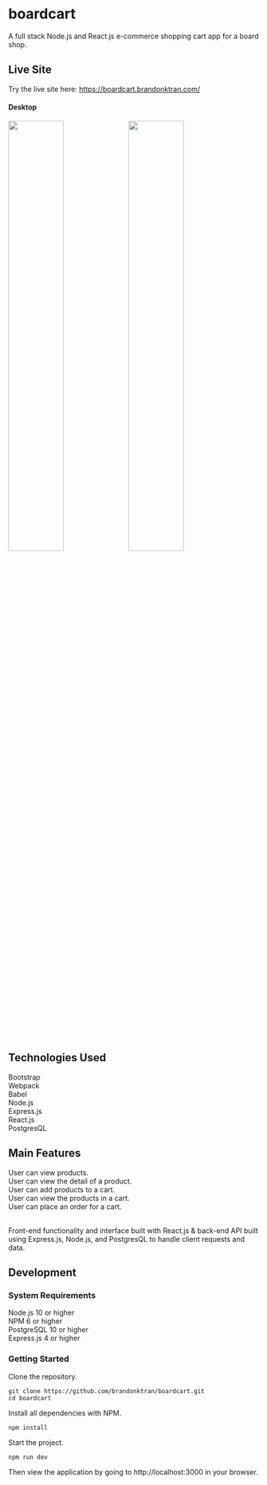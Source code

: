 # boardcart
A full stack Node.js and React.js e-commerce shopping cart app for a board shop.

## Live Site
Try the live site here: https://boardcart.brandonktran.com/

#### Desktop
<img src="server/public/gifs/desktop.gif" style="display:inline-block;" width="47%"> <img src="server/public/gifs/desktop2.gif" style="display:inline-block;" width="47%">

## Technologies Used
Bootstrap<br/>
Webpack<br/> 
Babel<br/>
Node.js<br/>
Express.js<br/>
React.js <br>
PostgresQL

## Main Features
User can view products. <br/>
User can view the detail of a product. <br/>
User can add products to a cart. <br/>
User can view the products in a cart. <br/>
User can place an order for a cart. <br/>

<br/>
Front-end functionality and interface built with React.js & back-end API built using Express.js, Node.js, and PostgresQL to handle client requests and data. 


## Development
### System Requirements
Node.js 10 or higher <br>
NPM 6 or higher <br>
PostgreSQL 10 or higher <br>
Express.js 4 or higher

### Getting Started
Clone the repository.
```console
git clone https://github.com/brandonktran/boardcart.git
cd boardcart
```

Install all dependencies with NPM.
```console
npm install
```

Start the project.
```console
npm run dev
```
Then view the application by going to http://localhost:3000 in your browser.
